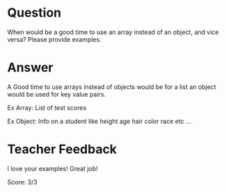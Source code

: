 # Question
When would be a good time to use an array instead of an object, and vice versa? Please provide examples.

# Answer
A Good time to use arrays instead of objects would be for a list an object would be used for key value pairs. 

Ex Array: 
List of test scores 

Ex Object: 
Info on a student like height age hair color race etc ... 


# Teacher Feedback

I love your examples! Great job! 

Score: 3/3